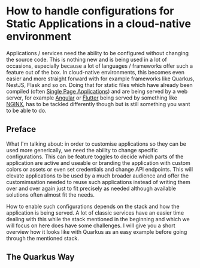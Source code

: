 # How to handle configurations for Static Applications in a cloud-native environment

Applications / services need the ability to be configured without changing the source code. This is nothing new and is being used in a lot of occasions, especially because a lot of languages / frameworks offer such a feature out of the box. In cloud-native environments, this becomes even easier and more straight forward with for example frameworks like Quarkus, NestJS, Flask and so on. Doing that for static files which have already been compiled (often [Single Page Applications](https://developer.mozilla.org/en-US/docs/Glossary/SPA)) and are being served by a web server, for example [Angular](https://angular.io/) or [Flutter](https://flutter.dev/) being served by something like [NGINX](https://www.nginx.com/), has to be tackled differently though but is still something you want to be able to do.

## Preface

What I'm talking about: in order to customise applications so they can be used more generically, we need the ability to change specific configurations. This can be feature toggles to decide which parts of the application are active and useable or branding the application with custom colors or assets or even set credentials and change API endpoints. This will elevate applications to be used by a much broader audience and offer the customimsation needed to reuse such applications instead of writing them over and over again just to fit precisely as needed although available solutions often almost fit the needs.

How to enable such configurations depends on the stack and how the application is being served. A lot of classic services have an easier time dealing with this while the stack mentioned in the beginning and which we will focus on here does have some challenges. I will give you a short overview how it looks like with Quarkus as an easy example before going through the mentioned stack.

## The Quarkus Way
